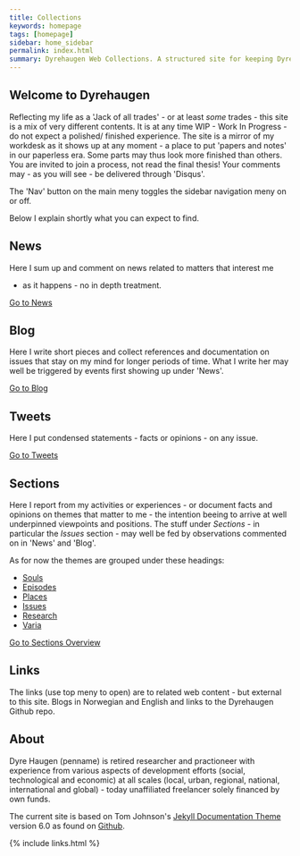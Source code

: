 ```yaml
---
title: Collections
keywords: homepage
tags: [homepage]
sidebar: home_sidebar
permalink: index.html
summary: Dyrehaugen Web Collections. A structured site for keeping Dyrehaugen stuff accessible on the web. There are Sections and Links as well News, Blog and Tweets.  
---
```



## Welcome to Dyrehaugen

Reflecting my life as a 'Jack of all trades' - or at least *some* trades -
this site is a mix of very different contents.
It is at any time WIP - Work In Progress - do not expect a polished/
finished experience. The site is a mirror of my workdesk as it shows
up at any moment - a place to put 'papers and notes' in our paperless era.
Some parts may thus look more finished than others.
You are invited to join a process, not read the final thesis!
Your comments may - as you will see - be delivered through 'Disqus'.

The 'Nav' button on the main meny toggles the sidebar navigation
meny on or off. 

Below I explain shortly what you can expect to find.

## News

Here I sum up and comment on news related to matters that interest me
- as it happens - no in depth treatment.

[Go to News](news.html)

## Blog

Here I write short pieces and collect references and documentation
on issues that stay on my mind for longer periods of time.
What I write her may well be triggered by events first showing
up under 'News'.

[Go to Blog](blog.html)

## Tweets

Here I put condensed statements - facts or opinions - on any issue.

[Go to Tweets](tweets.html)

## Sections

Here I report from my activities or experiences - or
document facts and  opinions on themes that matter to me - the
intention beeing to arrive at well underpinned viewpoints and
positions. The stuff under *Sections* - in particular the
*Issues* section - may well be fed by observations commented
on in 'News' and 'Blog'.

As for now the themes are grouped under these headings:

* [Souls](act_intro.html)
* [Episodes](exp_intro.html)
* [Places](loc_intro.html)
* [Issues](cnc_intro.html)
* [Research](res_intro.html)
* [Varia](var_intro.html)

[Go to Sections Overview](sec_intro.html)

## Links 

The links (use top meny to open) are to related web content -
but external to this site.
Blogs in Norwegian and English and links to the Dyrehaugen Github repo.

## About

Dyre Haugen (penname) is retired researcher and practioneer with
experience from various aspects of development efforts
(social, technological and economic)
at all scales (local, urban, regional, national, international and
global) - today unaffiliated freelancer solely financed by own funds.

The current site is based on Tom Johnson's
[Jekyll Documentation Theme](http://idratherbewriting.com/documentation-theme-jekyll/index.html) version 6.0 as found on
[Github](https://github.com/tomjoht/documentation-theme-jekyll).


{% include links.html %}
